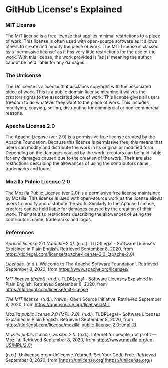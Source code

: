 # GitHub License's Explained

<h3>MIT License</h3>

The MIT license is a free license that applies minimal restrictions to a piece of work. This license is often used with open-source software as it allows others to create and modify the piece of work. The MIT License is classed as a 'permissive license' as it has very little restrictions for the use of the work. With this license, the work provided is 'as is' meaning the author cannot be held liable for any damages.

<h3>The Unlicense</h3>

The Unlicense is a license that disclaims copyright with the associated piece of work. This is a public domain license meaning it waives the creators rights to the associated piece of work. This license gives all users freedom to do whatever they want to the piece of work. This includes modifying, copying, selling, distributing for commercial or non-commercial reasons. 

<h3>Apache License 2.0</h3>

The Apache License (ver 2.0) is a permissive free license created by the Apache Foundation. Because this license is permissive free, this means that users can modify and distribute the work in its original or modified form. Depending on the damages caused by the work, creators can be held liable for any damages caused due to the creation of the work. Their are also restrictions describing the allowances of using the contributors name, trademarks and logos.

<h3>Mozilla Public License 2.0</h3>

The Mozilla Public License (ver 2.0) is a permissive free license maintained by Mozilla. This license is used with open-source work as the license allows users to modify and distribute the work.  Similarly to the Apache License, creators can be held liable for damages caused by the creation of their work. Their are also restrictions describing the allowances of using the contributors name, trademarks and logos.

<h3>References</h3>

*Apache license 2.0 (Apache-2.0)*. (n.d.). TLDRLegal - Software Licenses Explained in Plain English. Retrieved September 8, 2020, from https://tldrlegal.com/license/apache-license-2.0-(apache-2.0)

*Licenses*. (n.d.). Welcome to The Apache Software Foundation!. Retrieved September 8, 2020, from https://www.apache.org/licenses/

*MIT license (Expat)*. (n.d.). TLDRLegal - Software Licenses Explained in Plain English. Retrieved September 8, 2020, from https://tldrlegal.com/license/mit-license

*The MIT license*. (n.d.). News | Open Source Initiative. Retrieved September 8, 2020, from https://opensource.org/licenses/MIT

*Mozilla public license 2.0 (MPL-2.0)*. (n.d.). TLDRLegal - Software Licenses Explained in Plain English. Retrieved September 8, 2020, from https://tldrlegal.com/license/mozilla-public-license-2.0-(mpl-2)

*Mozilla public license, version 2.0*. (n.d.). Internet for people, not profit — Mozilla. Retrieved September 8, 2020, from https://www.mozilla.org/en-US/MPL/2.0/

(n.d.). Unlicense.org » Unlicense Yourself: Set Your Code Free. Retrieved September 8, 2020, from [https://unlicense.org](https://unlicense.org/)